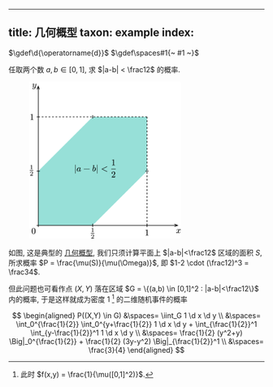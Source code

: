 
---
title: 几何概型
taxon: example
index: [](./index.md)
---

$\gdef\d{\operatorname{d}}$
$\gdef\spaces#1{~ #1 ~}$

任取两个数 $a,b \in [0, 1]$, 求 $|a-b| < \frac12$ 的概率. 

<figure><img src="../../../assets/geometric-probability.svg" class="color-invert" style="border-radius: 0.2em; width: 300px;"></figure>

如图, 这是典型的 [几何概型](../概统/几何概型.md), 我们只须计算平面上 $|a-b|<\frac12$ 区域的面积 $S$, 所求概率 $P = \frac{\mu(S)}{\mu(\Omega)}$, 即 $1-2 \cdot (\frac12)^3 = \frac34$. 

但此问题也可看作点 $(X,Y)$ 落在区域 $G = \{(a,b) \in [0,1]^2 : |a-b|<\frac12\}$ 内的概率, 于是这样就成为密度 $1$ [^density] 的二维随机事件的概率  

$$
\begin{aligned}
P((X,Y) \in G) 
&\spaces= \iint_G 1 \d x \d y \\
&\spaces= \int_0^{\frac{1}{2}} \int_0^{y+\frac{1}{2}} 1 \d x \d y + \int_{\frac{1}{2}}^1 \int_{y-\frac{1}{2}}^1 1 \d x \d y \\
&\spaces= \frac{1}{2} (y^2+y) \Big|_0^{\frac{1}{2}} + \frac{1}{2} (3y-y^2) \Big|_{\frac{1}{2}}^1 \\
&\spaces= \frac{3}{4}
\end{aligned}
$$

[^density]: 此时 $f(x,y) = \frac{1}{\mu([0,1]^2)}$.
